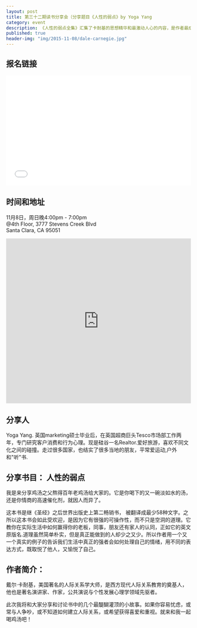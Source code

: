 ```yaml
---
layout: post
title: 第三十二期读书分享会（分享题目《人性的弱点》by Yoga Yang
category: event
description: 《人性的弱点全集》汇集了卡耐基的思想精华和最激动人心的内容，是作者最成功的励志经典，出版后立即获得了广大读者的欢迎，成为西方世界最持久的人文畅销书。主要内容包括：与人相处的基本技巧、平安快乐的要诀、如何使人喜欢你、如何赢得他人的赞同、如何更好地说服他人、让你的家庭生活幸福快乐等十篇
published: true
header-img: "img/2015-11-08/dale-carnegie.jpg"
---
```


## 报名链接

<div style="width:100%; text-align:left;" ><iframe  src="//eventbrite.com/tickets-external?eid=19373923928&ref=etckt" frameborder="0" height="300" width="100%" vspace="0" hspace="0" marginheight="5" marginwidth="5" scrolling="auto" allowtransparency="true"></iframe></div>

## 时间和地址

11月8日，周日晚4:00pm - 7:00pm  
@4th Floor, 3777 Stevens Creek Blvd  
Santa Clara, CA 95051

<iframe width="100%" height="450" frameborder="0" style="border:0"
src="https://www.google.com/maps/embed/v1/place?q=3777%20Stevens%20Creek%20Blvd%20Santa%20Clara%2C%20CA%2095054&key=AIzaSyBU8Fpde0IWAvSPYuvrpcjOHm_8scuCusk" allowfullscreen></iframe>

## 分享人

Yoga Yang. 英国marketing硕士毕业后，在英国超商巨头Tesco市场部工作两年，专门研究客户消费和行为心理。现是硅谷一名Realtor.爱好旅游，喜欢不同文化之间的碰撞。走过很多国家，也结实了很多当地的朋友，平常爱运动,户外和"听"书.

## 分享书目： 人性的弱点

我是来分享鸡汤之父熬得百年老鸡汤给大家的。它是你喝下的又一碗淡如水的汤，还是你情商的高速催化剂，就因人而异了。

这本书是继《圣经》之后世界出版史上第二畅销书， 被翻译成最少58种文字。之所以这本书会如此受欢迎，是因为它有很强的可操作性，而不只是空洞的道理。它教你在实际生活中如何赢得你的老板，同事，朋友还有家人的认同，正如它的英文原版名<How to Win Friends and Influence People>.道理虽然简单朴实，但是真正能做到的人却少之又少。所以作者用一个又一个真实的例子的告诉我们生活中真正的强者会如何处理自己的情绪，用不同的表达方式，既取悦了他人，又愉悦了自己。

## 作者简介：

戴尔·卡耐基，美国著名的人际关系学大师，是西方现代人际关系教育的奠基人， 他也是著名演讲家、作家，公共演说与个性发展心理学领域先驱者。

此次我将和大家分享和讨论书中的几个最醍醐灌顶的小故事。如果你容易忧虑，或常与人争吵，或不知道如何建立人际关系，或希望获得喜爱和重视。就来和我一起喝鸡汤吧！


